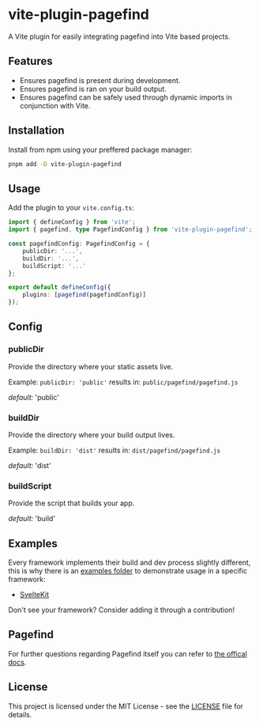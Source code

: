 # vite-plugin-pagefind

A Vite plugin for easily integrating pagefind into Vite based projects.

## Features

-   Ensures pagefind is present during development.
-   Ensures pagefind is ran on your build output.
-   Ensures pagefind can be safely used through dynamic imports in conjunction with Vite.

## Installation

Install from npm using your preffered package manager:

```bash
pnpm add -D vite-plugin-pagefind
```

## Usage

Add the plugin to your `vite.config.ts`:

```ts
import { defineConfig } from 'vite';
import { pagefind, type PagefindConfig } from 'vite-plugin-pagefind';

const pagefindConfig: PagefindConfig = {
	publicDir: '...',
	buildDir: '...',
	buildScript: '...'
};

export default defineConfig({
	plugins: [pagefind(pagefindConfig)]
});
```

## Config

### publicDir

Provide the directory where your static assets live.

Example: `publicDir: 'public'` results in: `public/pagefind/pagefind.js`

_default:_ 'public'

### buildDir

Provide the directory where your build output lives.

Example: `buildDir: 'dist'` results in: `dist/pagefind/pagefind.js`

_default:_ 'dist'

### buildScript

Provide the script that builds your app.

_default:_ 'build'

## Examples

Every framework implements their build and dev process slightly different, this is why there is an [examples folder](examples/) to demonstrate usage in a specific framework:

-   [SvelteKit](examples/sveltekit/)

Don't see your framework? Consider adding it through a contribution!

## Pagefind

For further questions regarding Pagefind itself you can refer to [the offical docs](https://pagefind.app/).

## License

This project is licensed under the MIT License - see the [LICENSE](LICENSE) file for details.
